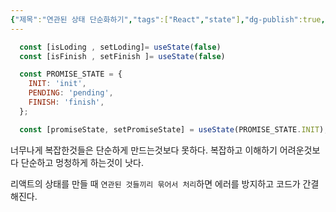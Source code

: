 ```yaml
---
{"제목":"연관된 상태 단순화하기","tags":["React","state"],"dg-publish":true,"permalink":"/v2/studynotes/react/simplifying-associated-states/","dgPassFrontmatter":true}
---
```




```jsx
  const [isLoding , setLoding]= useState(false)  
  const [isFinish , setFinish ]= useState(false)
```


```jsx
  const PROMISE_STATE = {
    INIT: 'init',
    PENDING: 'pending',
    FINISH: 'finish',
  };

  const [promiseState, setPromiseState] = useState(PROMISE_STATE.INIT);
```


너무나게 복잡한것들은 단순하게 만드는것보다 못하다.
복잡하고 이해하기 어려운것보다 단순하고 멍청하게 하는것이 낫다.


리액트의 상태를 만들 때 `연관된 것들끼리 묶어서 처리`하면 에러를 방지하고 코드가 간결해진다.